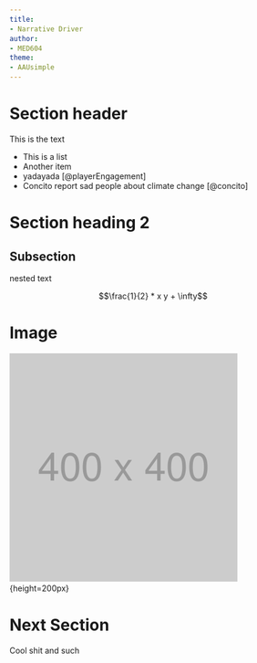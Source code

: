 ```yaml
---
title:
- Narrative Driver
author:
- MED604
theme:
- AAUsimple
---
```


# Section header

This is the text

- This is a list
- Another item
- yadayada [@playerEngagement]
- Concito report sad people about climate change [@concito]

# Section heading 2

## Subsection
nested text

$$\frac{1}{2} * x y + \infty$$

# Image
![Image of aau beamer](graphics/placeholder.png){height=200px}



# Next Section

Cool shit and such